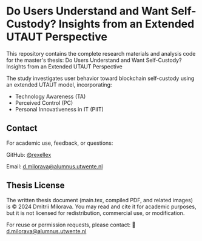 # Do Users Understand and Want Self-Custody? Insights from an Extended UTAUT Perspective

This repository contains the complete research materials and analysis code for the master's thesis:
Do Users Understand and Want Self-Custody? Insights from an Extended UTAUT Perspective

The study investigates user behavior toward blockchain self-custody using an extended UTAUT model, incorporating:
- Technology Awareness (TA)
- Perceived Control (PC)
- Personal Innovativeness in IT (PIIT)


## Contact
For academic use, feedback, or questions:

GitHub: [@rexellex](https://github.com/rexellex)

Email: [d.milorava@alumnus.utwente.nl](d.milorava@alumnus.utwente.nl)

## Thesis License
The written thesis document (main.tex, compiled PDF, and related images) is © 2024 Dmitrii Milorava.
You may read and cite it for academic purposes, but it is not licensed for redistribution, commercial use, or modification.

For reuse or permission requests, please contact:
📧 [d.milorava@alumnus.utwente.nl](d.milorava@alumnus.utwente.nl)

